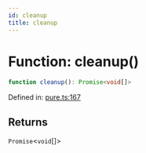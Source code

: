 ```yaml
---
id: cleanup
title: cleanup
---
```


<!-- DO NOT EDIT: this page is autogenerated from the type comments -->

# Function: cleanup()

```ts
function cleanup(): Promise<void[]>
```

Defined in: [pure.ts:167](https://github.com/crutchcorn/cli-testing-library/blob/main/packages/cli-testing-library/src/pure.ts#L167)

## Returns

`Promise`\<`void`[]\>
